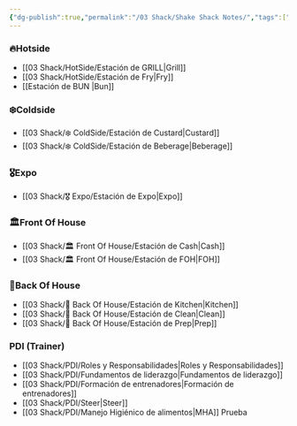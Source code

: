 ```yaml
---
{"dg-publish":true,"permalink":"/03 Shack/Shake Shack Notes/","tags":["gardenEntry"]}
---
```


### 🔥Hotside
- [[03 Shack/HotSide/Estación de GRILL\|Grill]]
- [[03 Shack/HotSide/Estación de Fry\|Fry]]
- [[Estación de BUN \|Bun]] 
### ❄️Coldside
- [[03 Shack/❄️ ColdSide/Estación de Custard\|Custard]]
- [[03 Shack/❄️ ColdSide/Estación de Beberage\|Beberage]]
### 🎖️Expo
- [[03 Shack/🎖️ Expo/Estación de Expo\|Expo]]
### 🏛️Front Of House
- [[03 Shack/🏛️ Front Of House/Estación de Cash\|Cash]]
- [[03 Shack/🏛️ Front Of House/Estación de FOH\|FOH]]
### 🔪Back Of House
- [[03 Shack/🔪 Back Of House/Estación de Kitchen\|Kitchen]]
- [[03 Shack/🔪 Back Of House/Estación de Clean\|Clean]]
- [[03 Shack/🔪 Back Of House/Estación de Prep\|Prep]]
### PDI (Trainer)
- [[03 Shack/PDI/Roles y Responsabilidades\|Roles y Responsabilidades]]
- [[03 Shack/PDI/Fundamentos de liderazgo\|Fundamentos de liderazgo]]
- [[03 Shack/PDI/Formación de entrenadores\|Formación de entrenadores]]
- [[03 Shack/PDI/Steer\|Steer]]
- [[03 Shack/PDI/Manejo Higiénico de alimentos\|MHA]]
Prueba